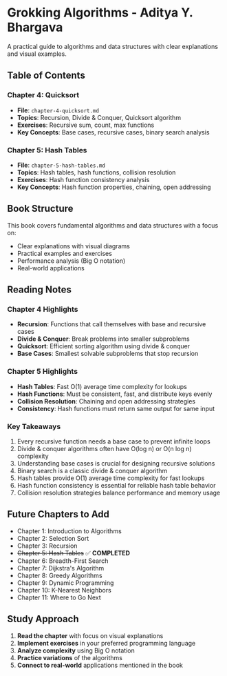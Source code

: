 # Grokking Algorithms - Aditya Y. Bhargava

A practical guide to algorithms and data structures with clear explanations and visual examples.

## Table of Contents

### Chapter 4: Quicksort
- **File**: `chapter-4-quicksort.md`
- **Topics**: Recursion, Divide & Conquer, Quicksort algorithm
- **Exercises**: Recursive sum, count, max functions
- **Key Concepts**: Base cases, recursive cases, binary search analysis

### Chapter 5: Hash Tables
- **File**: `chapter-5-hash-tables.md`
- **Topics**: Hash tables, hash functions, collision resolution
- **Exercises**: Hash function consistency analysis
- **Key Concepts**: Hash function properties, chaining, open addressing

## Book Structure

This book covers fundamental algorithms and data structures with a focus on:
- Clear explanations with visual diagrams
- Practical examples and exercises
- Performance analysis (Big O notation)
- Real-world applications

## Reading Notes

### Chapter 4 Highlights
- **Recursion**: Functions that call themselves with base and recursive cases
- **Divide & Conquer**: Break problems into smaller subproblems
- **Quicksort**: Efficient sorting algorithm using divide & conquer
- **Base Cases**: Smallest solvable subproblems that stop recursion

### Chapter 5 Highlights
- **Hash Tables**: Fast O(1) average time complexity for lookups
- **Hash Functions**: Must be consistent, fast, and distribute keys evenly
- **Collision Resolution**: Chaining and open addressing strategies
- **Consistency**: Hash functions must return same output for same input

### Key Takeaways
1. Every recursive function needs a base case to prevent infinite loops
2. Divide & conquer algorithms often have O(log n) or O(n log n) complexity
3. Understanding base cases is crucial for designing recursive solutions
4. Binary search is a classic divide & conquer algorithm
5. Hash tables provide O(1) average time complexity for fast lookups
6. Hash function consistency is essential for reliable hash table behavior
7. Collision resolution strategies balance performance and memory usage

## Future Chapters to Add

- Chapter 1: Introduction to Algorithms
- Chapter 2: Selection Sort
- Chapter 3: Recursion
- ~~Chapter 5: Hash Tables~~ ✅ **COMPLETED**
- Chapter 6: Breadth-First Search
- Chapter 7: Dijkstra's Algorithm
- Chapter 8: Greedy Algorithms
- Chapter 9: Dynamic Programming
- Chapter 10: K-Nearest Neighbors
- Chapter 11: Where to Go Next

## Study Approach

1. **Read the chapter** with focus on visual explanations
2. **Implement exercises** in your preferred programming language
3. **Analyze complexity** using Big O notation
4. **Practice variations** of the algorithms
5. **Connect to real-world** applications mentioned in the book
